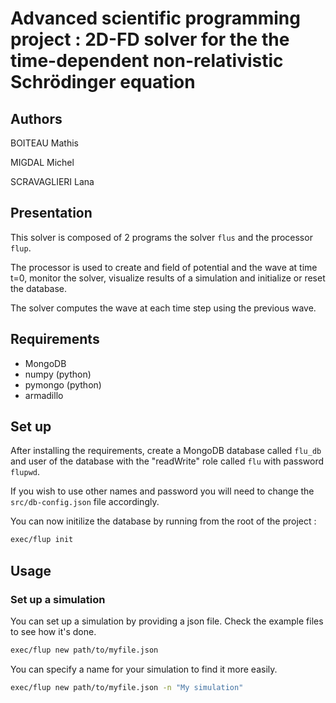 # Advanced scientific programming project : 2D-FD solver for the the time-dependent non-relativistic Schrödinger equation

## Authors

BOITEAU Mathis

MIGDAL Michel

SCRAVAGLIERI Lana

## Presentation

This solver is composed of 2 programs the solver `flus` and the processor `flup`.

The processor is used to create and field of potential and the wave at time t=0,
monitor the solver, visualize results of a simulation and initialize or reset the database.

The solver computes the wave at each time step using the previous wave.


## Requirements

- MongoDB
- numpy (python)
- pymongo (python)
- armadillo

## Set up

After installing the requirements, create a MongoDB database called `flu_db` and
user of the database with the "readWrite" role called `flu` with password `flupwd`.

If you wish to use other names and password you will need to change the
`src/db-config.json` file accordingly.

You can now initilize the database by running from the root of the project :

``` sh
exec/flup init
```

## Usage

### Set up a simulation

You can set up a simulation by providing a json file. Check the example files to see how it's done.

``` sh
exec/flup new path/to/myfile.json
```

You can specify a name for your simulation to find it more easily.

``` sh
exec/flup new path/to/myfile.json -n "My simulation"
```
